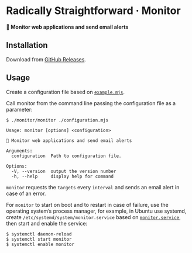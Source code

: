 # Radically Straightforward · Monitor

**👀 Monitor web applications and send email alerts**

## Installation

Download from [GitHub Releases](https://github.com/radically-straightforward/radically-straightforward/releases).

## Usage

Create a configuration file based on [`example.mjs`](./configuration/example.mjs).

Call monitor from the command line passing the configuration file as a parameter:

```console
$ ./monitor/monitor ./configuration.mjs
```

<!-- DOCUMENTATION START: $ node ./build/index.mjs --help -->

```
Usage: monitor [options] <configuration>

👀 Monitor web applications and send email alerts

Arguments:
  configuration  Path to configuration file.

Options:
  -V, --version  output the version number
  -h, --help     display help for command
```

<!-- DOCUMENTATION END: $ node ./build/index.mjs --help -->

`monitor` requests the `targets` every `interval` and sends an email alert in case of an error.

For `monitor` to start on boot and to restart in case of failure, use the operating system’s process manager, for example, in Ubuntu use systemd, create `/etc/systemd/system/monitor.service` based on [`monitor.service`](./configuration/monitor.service), then start and enable the service:

```console
$ systemctl daemon-reload
$ systemctl start monitor
$ systemctl enable monitor
```
